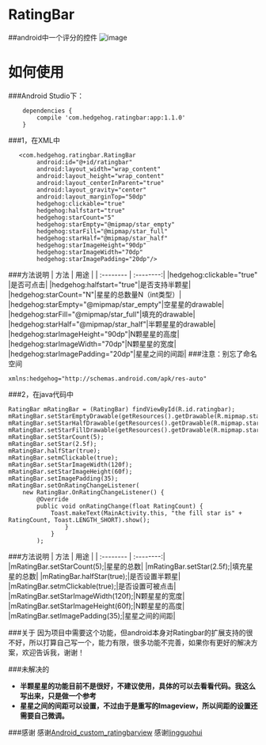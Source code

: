 # RatingBar
##android中一个评分的控件
![image](https://github.com/hedge-hog/RatingBar/blob/master/ic_demo.png)
# 如何使用
###Android Studio下：
```
    dependencies {
        compile 'com.hedgehog.ratingbar:app:1.1.0'
    }
```
###1，在XML中
```
   <com.hedgehog.ratingbar.RatingBar
        android:id="@+id/ratingbar"
        android:layout_width="wrap_content"
        android:layout_height="wrap_content"
        android:layout_centerInParent="true"
        android:layout_gravity="center"
        android:layout_marginTop="50dp"
        hedgehog:clickable="true"
        hedgehog:halfstart="true"
        hedgehog:starCount="5"
        hedgehog:starEmpty="@mipmap/star_empty"
        hedgehog:starFill="@mipmap/star_full"
        hedgehog:starHalf="@mipmap/star_half"
        hedgehog:starImageHeight="90dp"
        hedgehog:starImageWidth="70dp"
        hedgehog:starImagePadding="20dp"/>

```

###方法说明
| 方法      |    用途 |
| :-------- | :--------:|
|hedgehog:clickable="true"   |是否可点击|
|hedgehog:halfstart="true"|是否支持半颗星|
|hedgehog:starCount="N"|星星的总数量N（int类型）|
|hedgehog:starEmpty="@mipmap/star_empty"|空星星的drawable|
|hedgehog:starFill="@mipmap/star_full"|填充的drawable|
|hedgehog:starHalf="@mipmap/star_half"|半颗星星的drawable|
|hedgehog:starImageHeight="90dp"|N颗星星的高度|
|hedgehog:starImageWidth="70dp"|N颗星星的宽度|
|hedgehog:starImagePadding="20dp"|星星之间的间距|
###注意：别忘了命名空间
```
xmlns:hedgehog="http://schemas.android.com/apk/res-auto"
```
###2，在java代码中
```
RatingBar mRatingBar = (RatingBar) findViewById(R.id.ratingbar);
mRatingBar.setStarEmptyDrawable(getResources().getDrawable(R.mipmap.star_empty));
mRatingBar.setStarHalfDrawable(getResources().getDrawable(R.mipmap.star_half));
mRatingBar.setStarFillDrawable(getResources().getDrawable(R.mipmap.star_full));
mRatingBar.setStarCount(5);
mRatingBar.setStar(2.5f);
mRatingBar.halfStar(true);
mRatingBar.setmClickable(true);
mRatingBar.setStarImageWidth(120f);
mRatingBar.setStarImageHeight(60f);
mRatingBar.setImagePadding(35);
mRatingBar.setOnRatingChangeListener(
    new RatingBar.OnRatingChangeListener() {
        @Override
        public void onRatingChange(float RatingCount) {
            Toast.makeText(MainActivity.this, "the fill star is" + RatingCount, Toast.LENGTH_SHORT).show();
                }
            }
        );

```

###方法说明
| 方法      |    用途 |
| :-------- | :--------:|
|mRatingBar.setStarCount(5);|星星的总数|
|mRatingBar.setStar(2.5f);|填充星星的总数|
|mRatingBar.halfStar(true);|是否设置半颗星|
|mRatingBar.setmClickable(true);|是否设置可被点击|
|mRatingBar.setStarImageWidth(120f);|N颗星星的宽度|
|mRatingBar.setStarImageHeight(60f);|N颗星星的高度|
|mRatingBar.setImagePadding(35);|星星之间的间距|


###关于
因为项目中需要这个功能，但android本身对Ratingbar的扩展支持的很不好，所以打算自己写一个，能力有限，很多功能不完善，如果你有更好的解决方案，欢迎告诉我，谢谢！

###未解决的
- **半颗星星的功能目前不是很好，不建议使用，具体的可以去看看代码。我这么写出来，只是做一个参考**
- **星星之间的间距可以设置，不过由于是重写的Imageview，所以间距的设置还需要自己微调。**

###感谢
感谢[Android_custom_ratingbarview][1]
感谢[lingguohui][2]

[1]:https://github.com/JackWong025/Android_custom_ratingbarview
[2]:https://github.com/lingguohui
